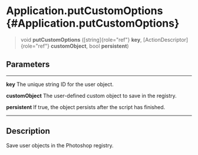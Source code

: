 Application.putCustomOptions {#Application.putCustomOptions}
============================

> void **putCustomOptions** ([string]{role="ref"} **key**,
> [ActionDescriptor]{role="ref"} **customObject**, bool **persistent**)

Parameters
----------

  ------------------ ------------------------------------------------------
  **key**            The unique string ID for the user object.

  **customObject**   The user-defined custom object to save in the
                     registry.

  **persistent**     If true, the object persists after the script has
                     finished.
  ------------------ ------------------------------------------------------

Description
-----------

Save user objects in the Photoshop registry.
